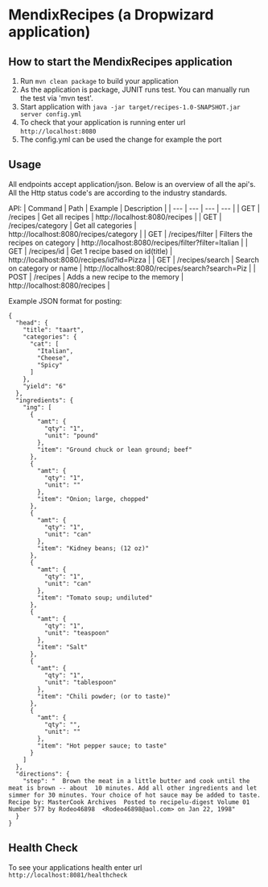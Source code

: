 # MendixRecipes (a Dropwizard application)

How to start the MendixRecipes application
---

1. Run `mvn clean package` to build your application
1. As the application is package, JUNIT runs test. You can manually run the test via 'mvn test'.
1. Start application with `java -jar target/recipes-1.0-SNAPSHOT.jar server config.yml`
1. To check that your application is running enter url `http://localhost:8080`
1. The config.yml can be used the change for example the port


Usage
---

All endpoints accept application/json. Below is an overview of all the api's. All the Http status code's are according to the industry standards.

API:
| Command | Path | Example | Description |
| --- | --- | --- | --- |
| GET | /recipes | Get all recipes | http://localhost:8080/recipes |
| GET | /recipes/category | Get all categories | http://localhost:8080/recipes/category |
| GET | /recipes/filter | Filters the recipes on category | http://localhost:8080/recipes/filter?filter=Italian |
| GET |  /recipes/id  | Get 1 recipe based on id(title) | http://localhost:8080/recipes/id?id=Pizza |
| GET | /recipes/search | Search on category or name | http://localhost:8080/recipes/search?search=Piz |
| POST |  /recipes | Adds a new recipe to the memory | http://localhost:8080/recipes |

Example JSON format for posting:

	

	{
      "head": {
        "title": "taart",
        "categories": {
          "cat": [
            "Italian",
            "Cheese",
            "Spicy"
          ]
        },
        "yield": "6"
      },
      "ingredients": {
        "ing": [
          {
            "amt": {
              "qty": "1",
              "unit": "pound"
            },
            "item": "Ground chuck or lean ground; beef"
          },
          {
            "amt": {
              "qty": "1",
              "unit": ""
            },
            "item": "Onion; large, chopped"
          },
          {
            "amt": {
              "qty": "1",
              "unit": "can"
            },
            "item": "Kidney beans; (12 oz)"
          },
          {
            "amt": {
              "qty": "1",
              "unit": "can"
            },
            "item": "Tomato soup; undiluted"
          },
          {
            "amt": {
              "qty": "1",
              "unit": "teaspoon"
            },
            "item": "Salt"
          },
          {
            "amt": {
              "qty": "1",
              "unit": "tablespoon"
            },
            "item": "Chili powder; (or to taste)"
          },
          {
            "amt": {
              "qty": "",
              "unit": ""
            },
            "item": "Hot pepper sauce; to taste"
          }
        ]
      },
      "directions": {
        "step": "  Brown the meat in a little butter and cook until the meat is brown -- about  10 minutes. Add all other ingredients and let simmer for 30 minutes. Your choice of hot sauce may be added to taste. Recipe by: MasterCook Archives  Posted to recipelu-digest Volume 01 Number 577 by Rodeo46898  <Rodeo46898@aol.com> on Jan 22, 1998"
      }
    } 

Health Check
---

To see your applications health enter url `http://localhost:8081/healthcheck`
